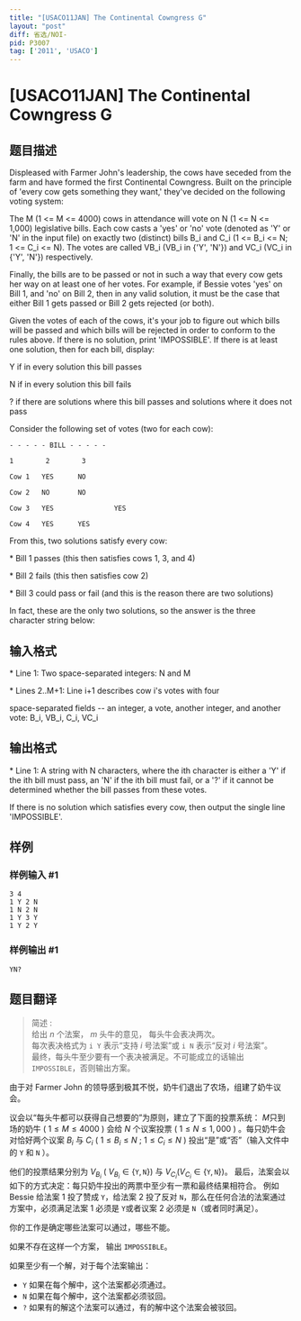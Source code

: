 ```yaml
---
title: "[USACO11JAN] The Continental Cowngress G"
layout: "post"
diff: 省选/NOI-
pid: P3007
tag: ['2011', 'USACO']
---
```

# [USACO11JAN] The Continental Cowngress G
## 题目描述

Displeased with Farmer John's leadership, the cows have seceded from the farm and have formed the first Continental Cowngress. Built on the principle of 'every cow gets something they want,' they've decided on the following voting system:

The M (1 <= M <= 4000) cows in attendance will vote on  N (1 <= N <= 1,000) legislative bills. Each cow casts a 'yes' or 'no' vote (denoted as 'Y' or 'N' in the input file) on exactly two (distinct) bills B\_i and C\_i (1 <= B\_i <= N; 1 <= C\_i <= N). The votes are called VB\_i (VB\_i in {'Y', 'N'}) and VC\_i (VC\_i in {'Y', 'N'}) respectively.

Finally, the bills are to be passed or not in such a way that every cow gets her way on at least one of her votes. For example, if Bessie votes 'yes' on Bill 1, and 'no' on Bill 2, then in any valid solution, it must be the case that either Bill 1 gets passed or Bill 2 gets rejected (or both).

Given the votes of each of the cows, it's your job to figure out which bills will be passed and which bills will be rejected in order to conform to the rules above.  If there is no solution, print 'IMPOSSIBLE'. If there is at least one solution, then for each bill, display:

Y  if in every solution this bill passes

N  if in every solution this bill fails

?  if there are solutions where this bill passes and solutions where it does not pass

Consider the following set of votes (two for each cow): 
```
- - - - - BILL - - - - -

1        2        3

Cow 1   YES      NO

Cow 2   NO       NO

Cow 3   YES               YES

Cow 4   YES      YES
```
From this, two solutions satisfy every cow:

\* Bill 1 passes (this then satisfies cows 1, 3, and 4) 

\* Bill 2 fails (this then satisfies cow 2) 

\* Bill 3 could pass or fail (and this is the reason there are two solutions) 

In fact, these are the only two solutions, so the answer is the three character string below:

## 输入格式

\* Line 1: Two space-separated integers: N and M

\* Lines 2..M+1: Line i+1 describes cow i's votes with four

space-separated fields -- an integer, a vote, another integer, and another vote: B\_i, VB\_i, C\_i, VC\_i

## 输出格式

\* Line 1: A string with N characters, where the ith character is either a 'Y' if the ith bill must pass, an 'N' if the ith bill must fail, or a '?' if it cannot be determined whether the bill passes from these votes.

If there is no solution which satisfies every cow, then output the single line 'IMPOSSIBLE'.

## 样例

### 样例输入 #1
```
3 4 
1 Y 2 N 
1 N 2 N 
1 Y 3 Y 
1 Y 2 Y 

```
### 样例输出 #1
```
YN? 

```
## 题目翻译

> 简述 :  
> 给出 $n$ 个法案， $m$ 头牛的意见， 每头牛会表决两次。  
>每次表决格式为 `i Y` 表示“支持 $i$ 号法案”或 `i N` 表示“反对 $i$ 号法案”。  
> 最终，每头牛至少要有一个表决被满足。不可能成立的话输出 `IMPOSSIBLE`，否则输出方案。

由于对 Farmer John 的领导感到极其不悦，奶牛们退出了农场，组建了奶牛议会。

议会以“每头牛都可以获得自己想要的”为原则，建立了下面的投票系统： $M$只到场的奶牛 ( $1\le M\le 4000$ ) 会给 $N$ 个议案投票 ( $1\le N\le 1,000$ ) 。每只奶牛会对恰好两个议案 $B_i$ 与 $C_i$ ( $1\le B_i \le N$ ; $1 \le C_i \le N$ ) 投出“是”或“否”（输入文件中的 `Y` 和 `N` ）。

他们的投票结果分别为 $V_{B_i}$ ( $V_{B_i} \in \{ \texttt{Y}, \texttt{N}\})$ 与 $V_{C_i} (V_{C_i} \in \{\texttt{Y}, \texttt{N}\})$。 最后，法案会以如下的方式决定：每只奶牛投出的两票中至少有一票和最终结果相符合。 例如 Bessie 给法案 $1$ 投了赞成 `Y`，给法案 $2$ 投了反对 `N`，那么在任何合法的法案通过方案中，必须满足法案 $1$ 必须是 `Y`或者议案 $2$ 必须是 `N`（或者同时满足）。

你的工作是确定哪些法案可以通过，哪些不能。

如果不存在这样一个方案， 输出 `IMPOSSIBLE`。

如果至少有一个解，对于每个法案输出：

 - `Y` 如果在每个解中，这个法案都必须通过。
 - `N` 如果在每个解中，这个法案都必须驳回。 
 - `?` 如果有的解这个法案可以通过，有的解中这个法案会被驳回。
